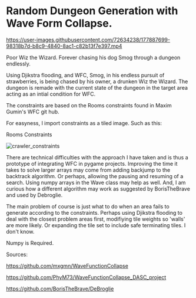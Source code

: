 # Random Dungeon Generation with Wave Form Collapse. 


https://user-images.githubusercontent.com/72634238/177887699-98318b7d-b8c9-4840-8ac1-c82b13f7e397.mp4


Poor Wiz the Wizard.  Forever chasing his dog Smog through a dungeon endlessly.

Using Djikstra flooding, and WFC, Smog, in his endless pursuit of strawberries, is being chased by his owner, a drunken Wiz the Wizard.
The dungeon is remade with the current state of the dungeon in the target area acting as an intial condition for WFC.

The constraints are based on the Rooms constraints found in Maxim Gumin's WFC git hub.

For easyness, I import constraints as a tiled image.  Such as this:

Rooms Constraints

![crawler_constraints](https://user-images.githubusercontent.com/72634238/177886420-8358fa03-7ddf-48da-bf37-e73cc242b4e8.png)

There are technical difficulties with the approach I have taken and is thus a prototype of integrating WFC in pygame projects.
Improving the time it takes to solve larger arrays may come from adding backjump to the backtrack algorithm. Or perhaps, allowing the pausing and resuming of a search.  Using numpy arrays in the Wave class may help as well.  And, I am curious how a different algorithm may work as suggested by BorisTheBrave and used by Debroglie.

The main problem of course is just what to do when an area fails to generate according to the constraints.  Perhaps using Djikstra flooding to deal with the closest problem areas first, modifiying tile weights so 'walls' are more likely.  Or expanding the tile set to include safe terminating tiles.  I don't know.

Numpy is Required.

Sources:

https://github.com/mxgmn/WaveFunctionCollapse

https://github.com/PhyM73/WaveFunctionCollapse_DASC_project

https://github.com/BorisTheBrave/DeBroglie


